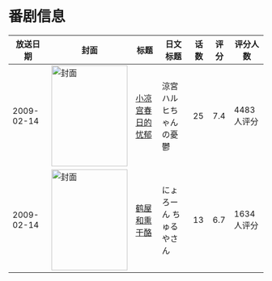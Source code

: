 # 番剧信息

|放送日期|封面|标题|日文标题|话数|评分|评分人数|
|---|---|---|---|---|---|---|
|2009-02-14|<img src="//lain.bgm.tv/pic/cover/c/f3/bd/1372_I3xm1.jpg" alt="封面" style="width:150px;height:200px;object-fit:cover;">|[小凉宫春日的忧郁](https://bangumi.tv/subject/1372)|涼宮ハルヒちゃんの憂鬱|25|7.4|4483人评分|
|2009-02-14|<img src="//lain.bgm.tv/pic/cover/c/89/ae/1545_e0h03.jpg" alt="封面" style="width:150px;height:200px;object-fit:cover;">|[鹤屋和熏干酪](https://bangumi.tv/subject/1545)|にょろーん ちゅるやさん|13|6.7|1634人评分|
